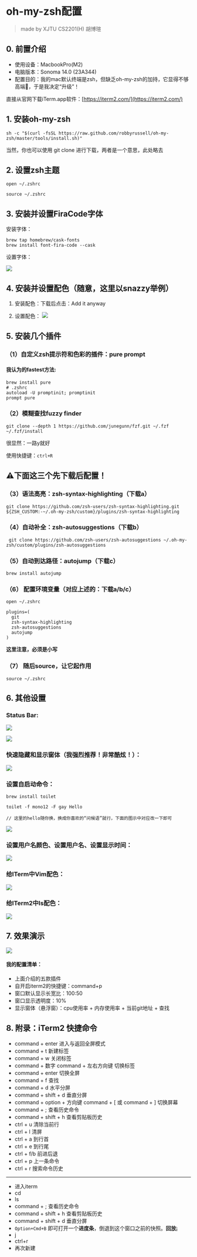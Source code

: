 # oh-my-zsh配置

> made by XJTU CS2201(H) 胡博瑄

## 0. 前置介绍
- 使用设备：MacbookPro(M2)
- 电脑版本：Sonoma 14.0 (23A344)
- 配置目的：我的mac默认终端是zsh，但缺乏oh-my-zsh的加持，它显得不够高端🤡，于是我决定“升级”！

直接从官网下载iTerm.app软件：[https://iterm2.com/](https://iterm2.com/)

## 1. 安装oh-my-zsh

```text
sh -c "$(curl -fsSL https://raw.github.com/robbyrussell/oh-my-zsh/master/tools/install.sh)"
```

当然，你也可以使用 git clone 进行下载，两者是一个意思，此处略去

## 2. 设置zsh主题

```text
open ~/.zshrc

```

```text
source ~/.zshrc

```

## 3. 安装并设置FiraCode字体

安装字体：

```text
brew tap homebrew/cask-fonts
brew install font-fira-code --cask
```

设置字体：

![](https://secure2.wostatic.cn/static/cAN9KZyNRWdhcyWAZu3bHE/image.png?auth_key=1701189876-jFfsmyADNPHUa326911C4U-0-549935f08e610babaae620b970e993c4)

## 4. 安装并设置配色（随意，这里以snazzy举例）

1. 安装配色：下载后点击：Add it anyway

2. 设置配色：
![](https://secure2.wostatic.cn/static/wn4BhP17TT5t1XAt6Veke3/image.png?auth_key=1701189876-juyktSWdowXbBo12dukZxV-0-de8ba80d32aa55b37b02c2828ddde63d)

## 5. 安装几个插件

### （1）自定义zsh提示符和色彩的插件：pure prompt
#### 我认为的fastest方法:
```text
brew install pure
# .zshrc
autoload -U promptinit; promptinit
prompt pure
```

### （2）模糊查找fuzzy finder
```text
git clone --depth 1 https://github.com/junegunn/fzf.git ~/.fzf
~/.fzf/install
```

很显然：一路y就好

使用快捷键：`ctrl+R`

## ⚠️下面这三个先下载后配置！

### （3）语法高亮：zsh-syntax-highlighting（下载a）

```text
git clone https://github.com/zsh-users/zsh-syntax-highlighting.git ${ZSH_CUSTOM:-~/.oh-my-zsh/custom}/plugins/zsh-syntax-highlighting
```

### （4）自动补全：zsh-autosuggestions（下载b）

```text
 git clone https://github.com/zsh-users/zsh-autosuggestions ~/.oh-my-zsh/custom/plugins/zsh-autosuggestions
```

### （5）自动到达路径：autojump（下载c）

```text
brew install autojump
```

### （6） 配置环境变量（对应上述的：下载a/b/c）
```text
open ~/.zshrc
```

```text
plugins=(
  git
  zsh-syntax-highlighting
  zsh-autosuggestions
  autojump
)

```

**这里注意，必须是小写**

### （7） 随后source，让它起作用

```text
source ~/.zshrc

```

## 6. 其他设置

### Status Bar:

![](https://secure2.wostatic.cn/static/4qpbnyhA18k4nhRDUuMhY3/image.png?auth_key=1701189876-adUJCYEj3ZWSPfNstLRr4W-0-93c93f65d879b5b48f27e0e04980459d)

![](https://secure2.wostatic.cn/static/dv9w74NSNwxESXgkPR9HwF/image.png?auth_key=1701189876-srSaJMM54zZfkrPYAkMqNn-0-7d0b893065d9de7344762ef4e91cf38b)

### 快速隐藏和显示窗体（我强烈推荐！非常酷炫！）：

![](https://secure2.wostatic.cn/static/xuLzQvV5a2p3GmVacAoRBx/image.png?auth_key=1701191503-6f5o8Bjjp35yDZLX5XyPXW-0-fde6d6556542648ece09ec22cb8f5e44)

### 设置自启动命令：

```text
brew install toilet
```

```text
toilet -f mono12 -F gay Hello  

// 这里的hello随你换，换成你喜欢的“问候语”就行，下面的图示中对应改一下即可
```

![](https://secure2.wostatic.cn/static/eXi88Y3XGXh1i13Y974FC5/image.png?auth_key=1701191510-eGnDboFJYPDz1km8g9VRFK-0-a27651024a4eb0096c29c3550b10db94)

### 设置用户名颜色、设置用户名、设置显示时间：

![](https://secure2.wostatic.cn/static/cWJEwDPtAk7kaFwwVYF5Fy/image.png?auth_key=1701191681-hZtMK8V1tNbySZb35qVmwL-0-6e27dbc0c134b9a977d3aef60c325e69)

### 给ITerm中Vim配色：

![](https://secure2.wostatic.cn/static/jVwoAWaiuGP5MG5CniHZE8/image.png?auth_key=1701191681-cdToozHY2ARwtpL64Yn3cB-0-1df79d6b7a3ab0ab7406cc9eb12198cb)

### 给ITerm2中ls配色：

![](https://secure2.wostatic.cn/static/tTg9XAzGNEmc6CYa15UDFw/image.png?auth_key=1701191681-49TQLU2Arsrd7dfzwNSmcU-0-d4c0df24178f7ca34c7c01d9a6b49752)

## 7. 效果演示
![](pho/WechatIMG530.jpg)

#### 我的配置清单：
- 上面介绍的五款插件
- 自开启iterm2的快捷键：command+p
- 窗口默认显示长宽比：100:50
- 窗口显示透明度：10%
- 显示窗体（悬浮窗）：cpu使用率 + 内存使用率 + 当前git地址 + 查找


## 8. 附录：iTerm2 快捷命令
  - command + enter 进入与返回全屏模式
  - command + t 新建标签
  - command + w 关闭标签
  - command + 数字 command + 左右方向键    切换标签
  - command + enter 切换全屏
  - command + f 查找
  - command + d 水平分屏
  - command + shift + d 垂直分屏
  - command + option + 方向键 command + [ 或 command + ]    切换屏幕
  - command + ; 查看历史命令
  - command + shift + h 查看剪贴板历史
  - ctrl + u    清除当前行
  - ctrl + l    清屏
  - ctrl + a    到行首
  - ctrl + e    到行尾
  - ctrl + f/b  前进后退
  - ctrl + p    上一条命令
  - ctrl + r    搜索命令历史
-----

- 进入iterm
- cd 
- ls
- command + ; 查看历史命令
- command + shift + h 查看剪贴板历史
- command + shift + d 垂直分屏
- `Option+Cmd+B` 即可打开一个**进度条**，倒退到这个窗口之前的快照。**回放**¡
- j
- ctrl+r
- 再次新建